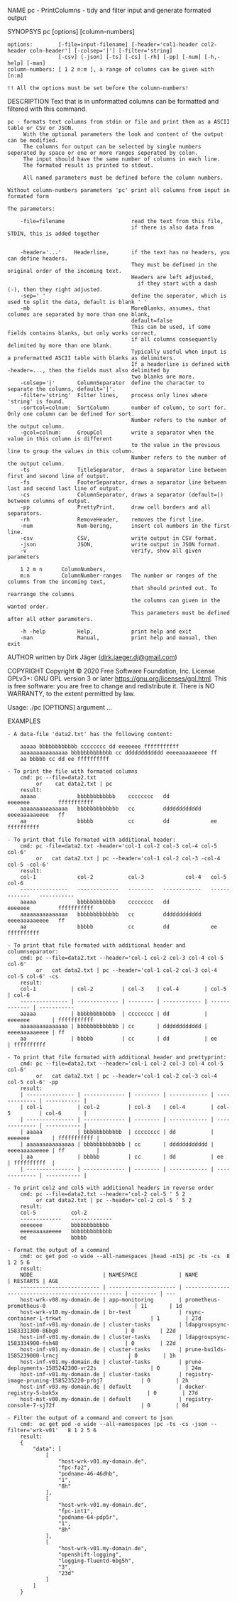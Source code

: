
NAME
    pc - PrintColumns - tidy and filter input and generate formated output

SYNOPSYS
    pc [options]  [column-numbers]

    options:        [-file=input-filename] [-header='col1-header col2-header coln-header'] [-colsep='|'] [-filter='string]
                    [-csv] [-json] [-ts] [-cs] [-rh] [-pp] [-num] [-h,-help] [-man]
    column-numbers: [ 1 2 n:m ], a range of columns can be given with [n:m]

    !! All the options must be set before the column-numbers!

DESCRIPTION
    Text that is in unformatted columns can be formatted and filtered with this command.

    pc - formats text columns from stdin or file and print them as a ASCII table or CSV or JSON.
         With the optional parameters the look and content of the output can be modified.
         The columns for output can be selected by single numbers seperated by space or one or more ranges seperated by colon.
         The input should have the same number of columns in each line.
         The formated result is printed to stdout.

         All named parameters must be defined before the column numbers.

    Without column-numbers parameters 'pc' print all columns from input in formated form

    The parameters:

        -file=filename                     read the text from this file,
                                           if there is also data from STDIN, this is added together


        -header='...'    Headerline,       if the text has no headers, you can define headers.
                                           They must be defined in the original order of the incoming text.
                                           Headers are left adjusted,
                                             if they start with a dash (-), then they right adjusted.
        -sep=' '                           define the seperator, which is used to split the data, default is blank ' '
        -mb                                MoreBlanks, assumes, that columes are separated by more than one blank,
                                           default=false
                                           This can be used, if some fields contains blanks, but only works correct,
                                           if all columns consequently delimited by more than one blank.
                                           Typically useful when input is a preformatted ASCII table with blanks as delimiters.
                                           If a headerline is defined with -header=..., then the fields must also delimited by
                                           two blanks ore more.
        -colsep='|'       ColumnSeparator  define the character to separate the columns, default='|'.
        -filter='string'  Filter lines,    process only lines where 'string' is found.
        -sortcol=colnum:  SortColumn       number of column, to sort for. Only one column can be defined for sort.
                                           Number refers to the number of the output column.
        -gcol=colnum:     GroupCol         write a separator when the value in this column is different
                                           to the value in the previous line to group the values in this column.
                                           Number refers to the number of the output column.
        -ts               TitleSeparator,  draws a separator line between first and second line of output.
        -fs               FooterSeparator, draws a separator line between last and second last line of output.
        -cs               ColumnSeparator, draws a separator (default=|) between columns of output.
        -pp               PrettyPrint,     draw cell borders and all separators.
        -rh               RemoveHeader,    removes the first line.
        -num              Num-bering,      insert col numbers in the first line.
        -csv              CSV,             write output in CSV format.
        -json             JSON,            write output in JSON format.
        -v                                 verify, show all given parameters

        1 2 m n      ColumnNumbers,
        m:n          ColumnNumber-ranges   The number or ranges of the columns from the incoming text,
                                           that should printed out. To rearrange the columns
                                           the columns can given in the wanted order.
                                           This parameters must be defined after all other parameters.

        -h -help          Help,            print help and exit
        -man              Manual,          print help and manual, then exit

AUTHOR
    written by Dirk Jäger (dirk.jaeger.dj@gmail.com)

COPYRIGHT
    Copyright © 2020 Free Software Foundation, Inc.  License GPLv3+: GNU GPL version 3 or later <https://gnu.org/licenses/gpl.html>.
    This is free software: you are free to change and redistribute it.  There is NO WARRANTY, to the extent permitted by law.

Usage: ./pc [OPTIONS] argument ...


EXAMPLES

    - A data-file 'data2.txt' has the following content:

        aaaaa bbbbbbbbbbbb cccccccc dd eeeeeee fffffffffff
        aaaaaaaaaaaaaaa bbbbbbbbbbbbb cc dddddddddddd eeeeaaaaaeeee ff
        aa bbbbb cc dd ee ffffffffff

    - To print the file with formated columns
        cmd: pc --file=data2.txt
             or    cat data2.txt | pc
        result:
        aaaaa             bbbbbbbbbbbb    cccccccc   dd             eeeeeee         fffffffffff
        aaaaaaaaaaaaaaa   bbbbbbbbbbbbb   cc         dddddddddddd   eeeeaaaaaeeee   ff
        aa                bbbbb           cc         dd             ee              ffffffffff

    - To print that file formated with additional header:
        cmd: pc -file=data2.txt -header='col-1 col-2 col-3 col-4 col-5 col-6'
             or   cat data2.txt | pc --header='col-1 col-2 col-3 -col-4 col-5 -col-6'
        result:
        col-1             col-2           col-3             col-4   col-5                 col-6
        ---------------   -------------   --------   ------------   -------------   -----------
        aaaaa             bbbbbbbbbbbb    cccccccc   dd             eeeeeee         fffffffffff
        aaaaaaaaaaaaaaa   bbbbbbbbbbbbb   cc         dddddddddddd   eeeeaaaaaeeee   ff
        aa                bbbbb           cc         dd             ee              ffffffffff

    - To print that file formated with additional header and columnseparator:
        cmd: pc --file=data2.txt --header='col-1 col-2 col-3 col-4 col-5 col-6'
             or   cat data2.txt | pc --header='col-1 col-2 col-3 col-4 col-5 col-6' -cs
        result:
        col-1           | col-2         | col-3    | col-4        | col-5         | col-6
        --------------- | ------------- | -------- | ------------ | ------------- | -----------
        aaaaa           | bbbbbbbbbbbb  | cccccccc | dd           | eeeeeee       | fffffffffff
        aaaaaaaaaaaaaaa | bbbbbbbbbbbbb | cc       | dddddddddddd | eeeeaaaaaeeee | ff
        aa              | bbbbb         | cc       | dd           | ee            | ffffffffff

    - To print that file formated with additional header and prettyprint:
        cmd: pc --file=data2.txt --header='col-1 col-2 col-3 col-4 col-5 col-6'
             or   cat data2.txt | pc --header='col-1 col-2 col-3 col-4 col-5 col-6' -pp
        result:
        | --------------- | ------------- | -------- | ------------ | ------------- | ----------- |
        | col-1           | col-2         | col-3    | col-4        | col-5         | col-6       |
        | --------------- | ------------- | -------- | ------------ | ------------- | ----------- |
        | aaaaa           | bbbbbbbbbbbb  | cccccccc | dd           | eeeeeee       | fffffffffff |
        | aaaaaaaaaaaaaaa | bbbbbbbbbbbbb | cc       | dddddddddddd | eeeeaaaaaeeee | ff          |
        | aa              | bbbbb         | cc       | dd           | ee            | ffffffffff  |
        | --------------- | ------------- | -------- | ------------ | ------------- | ----------- |

    - To print col2 and col5 with additional headers in reverse order
        cmd: pc --file=data2.txt --header='col-2 col-5 ' 5 2
             or cat data2.txt | pc --header='col-2 col-5 ' 5 2
        result:
        col-5           col-2
        -------------   -------------
        eeeeeee         bbbbbbbbbbbb
        eeeeaaaaaeeee   bbbbbbbbbbbbb
        ee              bbbbb

    - Format the output of a command
        cmd: oc get pod -o wide --all-namespaces |head -n15| pc -ts -cs  8 1 2 5 6
        result:
        NODE                      | NAMESPACE             | NAME                                               | RESTARTS | AGE
        ------------------------- | --------------------- | -------------------------------------------------- | -------- | ---
        host-wrk-v08.my-domain.de | app-monitoring        | prometheus-prometheus-0                            | 11       | 1d
        host-wrk-v10.my-domain.de | br-test               | rsync-container-1-trkwt                            | 1        | 27d
        host-inf-v01.my-domain.de | cluster-tasks         | ldapgroupsync-1583331300-86bg8                     | 0        | 22d
        host-inf-v01.my-domain.de | cluster-tasks         | ldapgroupsync-1583334900-fsh48                     | 0        | 22d
        host-inf-v01.my-domain.de | cluster-tasks         | prune-builds-1585239000-lrncj                      | 0        | 1h
        host-inf-v01.my-domain.de | cluster-tasks         | prune-deployments-1585242300-vr22s                 | 0        | 24m
        host-inf-v01.my-domain.de | cluster-tasks         | registry-image-pruning-1585235220-prbj7            | 0        | 2h
        host-inf-v03.my-domain.de | default               | docker-registry-5-bxk5x                            | 0        | 27d
        host-mst-v00.my-domain.de | default               | registry-console-7-sj72f                           | 0        | 8d

    - Filter the output of a command and convert to json
        cmd:  oc get pod -o wide --all-namespaces |pc -ts -cs -json --filter='wrk-v01'   8 1 2 5 6
        result:
        {
            "data": [
                [
                    "host-wrk-v01.my-domain.de",
                    "fpc-fa2",
                    "podname-46-46dhb",
                    "1",
                    "8h"
                ],
                [
                    "host-wrk-v01.my-domain.de",
                    "fpc-int1",
                    "podname-64-pdp5r",
                    "1",
                    "8h"
                ],
                [
                    "host-wrk-v01.my-domain.de",
                    "openshift-logging",
                    "logging-fluentd-6bg5h",
                    "3",
                    "23d"
                ]
            ]
        }

